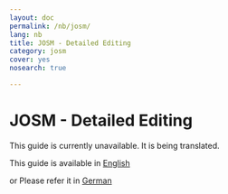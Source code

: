 ```yaml
---
layout: doc
permalink: /nb/josm/
lang: nb
title: JOSM - Detailed Editing
category: josm
cover: yes
nosearch: true

---
```


JOSM - Detailed Editing
================

This guide is currently unavailable. 
It is being translated.

This guide is available in [English](http://learnosm.org/en/josm/)

or 
Please refer it in [German](http://learnosm.org/de/josm/)
